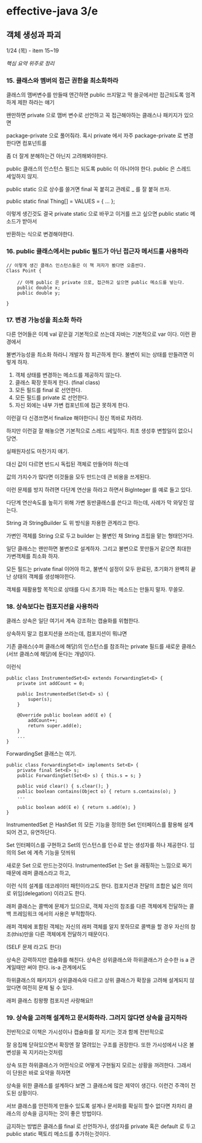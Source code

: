 # effective-java 3/e


## 객체 생성과 파괴
1/24 (목) - item 15~19

*핵심 요약 위주로 정리*

### 15. 클래스와 멤버의 접근 권한을 최소화하라

클래스의 맴버변수를 만들때 앤간하면 public 쓰지말고 딱 쓸곳에서만 접근되도록 엄격하게 제한 하라는 얘기

왠만하면 private 으로 맴버 변수로 선언하고 꼭 접근해야하는 클래스나 패키지가 있으면

package-private 으로 풀어줘라. 혹시 private 에서 자주 package-private 로 변경한다면 컴포넌트를

좀 더 잘게 분해하는건 아닌지 고려해봐야한다.

public 클래스의 인스턴스 필드는 되도록 public 이 아니어야 한다. public 은 스레드 세잎하지 않지.

public static 으로 상수를 쓸거면 final 꼭 붙히고 관례로 _ 를 잘 붙혀 쓰자.

public static final Thing[] = VALUES = { ... };

이렇게 생긴것도 결국 private static 으로 바꾸고 이거를 쓰고 싶으면 public static 메소드가 받아서

반환하는 식으로 변경해야한다.




### 16. public 클래스에서는 public 필드가 아닌 접근자 메서드를 사용하라

```
// 이렇게 생긴 클래스 인스턴스들은 이 책 저자가 봤다면 오줌싼다.
Class Point {

    // 아래 public 은 private 으로, 접근하고 싶으면 public 메소드를 넣는다.
    public double x;
    public double y;

}
```


### 17. 변경 가능성을 최소화 하라

다른 언어들은 이제 val 같은걸 기본적으로 쓰는데 자바는 기본적으로 var 이다. 이런 환경에서

불변가능성을 최소화 하라니 개발자 참 피곤하게 한다. 불변이 되는 상태를 만들려면 이렇게 하자.

1. 객체 상태를 변경하는 메소드를 제공하지 않는다.
2. 클래스 확장 못하게 한다. (final class)
3. 모든 필드를 final 로 선언한다.
4. 모든 필드를 private 로 선언한다.
5. 자신 외에는 내부 가변 컴포넌트에 접근 못하게 한다.

이런걸 다 신경쓰면서 finalize 해야한다니 정신 똑바로 차려라.

하지만 이런걸 잘 해놓으면 기본적으로 스레드 세잎하다. 최초 생성후 변할일이 없으니 당연.

실패원자성도 마찬가지 얘기.

대신 값이 다르면 반드시 독립된 객체로 만들어야 하는데

값의 가지수가 많다면 이것들을 모두 만드는데 큰 비용을 쓰게된다.

이런 문제를 방지 하려면 다단계 연산을 하라고 하면서 BigInteger 를 예로 들고 있다.

다단계 연산속도를 높히기 위해 가변 동반클래스를 쓴다고 하는데, 사례가 막 와닿진 않는다.

String 과 StringBuilder 도 위 방식을 차용한 관계라고 한다.

가변인 객체를 String 으로 두고 builder 는 불변인 채 String 조립을 맡는 형태인거다.

일단 클래스는 왠만하면 불변으로 설계하자. 그리고 불변으로 못만들거 같으면 최대한 가변객체를 최소화 하자.

모든 필드는 private final 이어야 하고, 불변식 설정이 모두 완료된, 초기화가 완벽히 끝난 상태의 객체를 생성해야한다.

객체를 재활용할 목적으로 상태를 다시 초기화 하는 메소드는 만들지 말자. 무쓸모.


### 18. 상속보다는 컴포지션을 사용하라

클래스 상속은 일단 여기서 계속 강조하는 캡슐화를 위협한다.

상속하지 말고 컴포지션을 쓰라는데, 컴포지션이 뭐냐면

기존 클래스(수퍼 클래스에 해당)의 인스턴스를 참조하는 private 필드를 새로운 클래스(서브 클래스에 해당)에 둔다는 개념이다.

이런식

```
public class InstrumentedSet<E> extends ForwardingSet<E> {
    private int addCount = 0;

    public InstrumentedSet(Set<E> s) {
        super(s);
    }

    @Override public boolean add(E e) {
        addCount++;
        return super.add(e);
    }
    ...
}

```

ForwardingSet 클래스는 여기.
```
public class ForwardingSet<E> implements Set<E> {
    private final Set<E> s;
    public ForwardingSet(Set<E> s) { this.s = s; }

    public void clear() { s.clear(); }
    public boolean contains(Object o) { return s.contains(o); }
    ...

    public boolean add(E e) { return s.add(e); }
}
```

InstrumentedSet 은 HashSet 의 모든 기능을 정의한 Set 인터페이스를 활용해 설계되어 견고, 유연하단다.

Set 인터페이스를 구현하고 Set의 인스턴스를 인수로 받는 생성자를 하나 제공한다. 임의의 Set 에 계측 기능을 덧씌워

새로운 Set 으로 만드는것이다. InstrumentedSet 는 Set 을 래핑하는 느낌으로 짜기 때문에 래퍼 클래스라고 하고,

이런 식의 설계를 데코레이터 패턴이라고도 한다. 컴포지션과 전달의 조합은 넓은 의미로 위임(delegation) 이라고도 한다.

래퍼 클래스는 콜백에 문제가 있으므로, 객체 자신의 참조를 다른 객체에게 전달하는 콜백 프레임워크 에서의 사용은 부적합하다.

래퍼 객체에 포함된 객체는 자신의 래퍼 객체를 알지 못하므로 콜백을 할 경우 자신의 참조(this)만을 다른 객체에게 전달하기 때문이다.

(SELF 문제 라고도 한다)

상속은 강력하지만 캡슐화를 해친다. 상속은 상위클래스와 하위클래스가 순수한 is a 관계일때만 써야 한다. is-a 관계에서도

하위클래스의 패키지가 상위클래슥와 다르고 상위 클래스가 확장을 고려해 설계되지 않았다면 여전히 문제 될 수 있다.

래퍼 클래스 킹왕짱 컴포지션 사랑해요!!



### 19. 상속을 고려해 설계하고 문서화하라. 그러지 않다면 상속을 금지하라

전반적으로 이책은 가시성이나 캡슐화를 잘 지키는 것과 함께 전반적으로

잘 응집해 닫혀있으면서 확장엔 잘 열려있는 구조를 권장한다. 또한 가시성에서 나온 불변성을 꼭 지키라는것처럼

상속 또한 하위클래스가 어떤식으로 어떻게 구현될지 모르는 상황을 꺼려한다. 그래서 이 단원은 바로 요약을 하자면

상속을 위한 클래스를 설계하다 보면 그 클래스에 많은 제약이 생긴다. 이런건 주객이 전도된 상황이다.

서브 클래스를 안전하게 만들수 있도록 설계나 문서화를 확실히 할수 없다면 차차리 클래스의 상속을 금지하는 것이 좋은 방법이다.

금지하는 방법은 클래스를 final 로 선언하거나, 생성자를 private 혹은 default 로 두고 public static 팩토리 메소드를 추가하는것이다.

